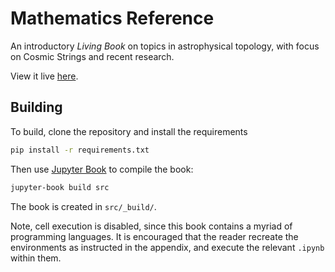 # Mathematics Reference

An introductory *Living Book* on topics in astrophysical topology, with focus on Cosmic Strings and recent research.

View it live [here](https://fjebaker.github.io/maths-reference/titlepage.html).

## Building
To build, clone the repository and install the requirements
```bash
pip install -r requirements.txt
```

Then use [Jupyter Book](https://jupyterbook.org/) to compile the book:
```bash
jupyter-book build src
```

The book is created in `src/_build/`.

Note, cell execution is disabled, since this book contains a myriad of programming languages. It is encouraged that the reader recreate the environments as instructed in the appendix, and execute the relevant `.ipynb` within them.
